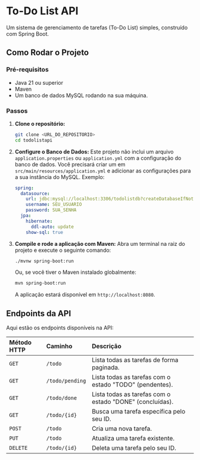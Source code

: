 # To-Do List API

Um sistema de gerenciamento de tarefas (To-Do List) simples, construído com Spring Boot.

## Como Rodar o Projeto

### Pré-requisitos

* Java 21 ou superior
* Maven
* Um banco de dados MySQL rodando na sua máquina.

### Passos

1.  **Clone o repositório:**
    ```bash
    git clone <URL_DO_REPOSITORIO>
    cd todolistapi
    ```

2.  **Configure o Banco de Dados:**
    Este projeto não inclui um arquivo `application.properties` ou `application.yml` com a configuração do banco de dados. Você precisará criar um em `src/main/resources/application.yml` e adicionar as configurações para a sua instância do MySQL.
    Exemplo:
    ```yml
    spring:
      datasource:
        url: jdbc:mysql://localhost:3306/todolistdb?createDatabaseIfNotExist=true
        username: SEU_USUARIO
        password: SUA_SENHA
      jpa:
        hibernate:
          ddl-auto: update
        show-sql: true
    ```

3.  **Compile e rode a aplicação com Maven:**
    Abra um terminal na raiz do projeto e execute o seguinte comando:

    ```bash
    ./mvnw spring-boot:run
    ```
    Ou, se você tiver o Maven instalado globalmente:
    ```bash
    mvn spring-boot:run
    ```
    A aplicação estará disponível em `http://localhost:8080`.

## Endpoints da API

Aqui estão os endpoints disponíveis na API:

| Método HTTP | Caminho         | Descrição                                         |
| :---------- | :-------------- | :-------------------------------------------------- |
| `GET`       | `/todo`         | Lista todas as tarefas de forma paginada.           |
| `GET`       | `/todo/pending` | Lista todas as tarefas com o estado "TODO" (pendentes). |
| `GET`       | `/todo/done`    | Lista todas as tarefas com o estado "DONE" (concluídas). |
| `GET`       | `/todo/{id}`    | Busca uma tarefa específica pelo seu ID.            |
| `POST`      | `/todo`         | Cria uma nova tarefa.                               |
| `PUT`       | `/todo`         | Atualiza uma tarefa existente.                      |
| `DELETE`    | `/todo/{id}`    | Deleta uma tarefa pelo seu ID.                      |